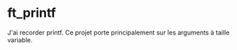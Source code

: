 # ft_printf
J'ai recorder printf. Ce projet porte principalement sur les arguments à taille variable.

